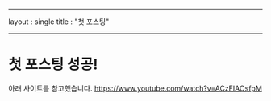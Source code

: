 ---
layout : single
title : "첫 포스팅"
___

# 첫 포스팅 성공!
아래 사이트를 참고했습니다.
https://www.youtube.com/watch?v=ACzFIAOsfpM
